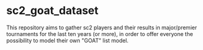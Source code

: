 # sc2_goat_dataset
This repository aims to gather sc2 players and their results in major/premier tournaments for the last ten years (or more), in order to offer everyone the possibility to model their own "GOAT" list model.
